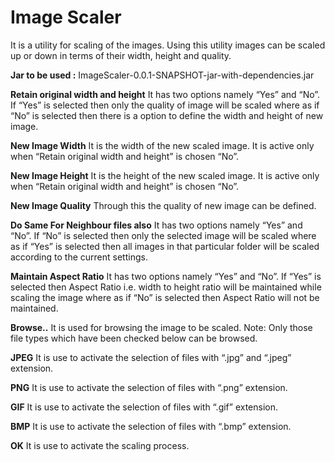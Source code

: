 Image Scaler
============

It is a utility for scaling of the images. Using this utility images can be scaled up or down in terms of their width, height and quality.

**Jar to be used :** ImageScaler-0.0.1-SNAPSHOT-jar-with-dependencies.jar

**Retain original width and height**
It has two options namely “Yes” and “No”. If “Yes” is selected then only the quality of image will be scaled where as if “No” is selected then there is a option to define the width and height of new image.

**New Image Width**
It is the width of the new scaled image. It is active only when “Retain original width and height” is chosen “No”.

**New Image Height**
It is the height of the new scaled image. It is active only when “Retain original width and height” is chosen “No”.

**New Image Quality**
Through this the quality of new image can be defined.

**Do Same For Neighbour files also**
It has two options namely “Yes” and “No”. If “No” is selected then only the selected image will be scaled where as if “Yes” is selected then all images in that particular folder will be scaled according to the current settings.

**Maintain Aspect Ratio**
It has two options namely “Yes” and “No”. If “Yes” is selected then Aspect Ratio i.e. width to height ratio will be maintained while scaling the image where as if “No” is selected then Aspect Ratio will not be maintained.

**Browse..**
It is used for browsing the image to be scaled.
Note: Only those file types which have been checked below can be browsed.

**JPEG**
It is use to activate the selection of files with “.jpg” and “.jpeg” extension.

**PNG**
It is use to activate the selection of files with “.png” extension.

**GIF**
It is use to activate the selection of files with “.gif” extension.

**BMP**
It is use to activate the selection of files with “.bmp” extension.

**OK**
It is use to activate the scaling process.
